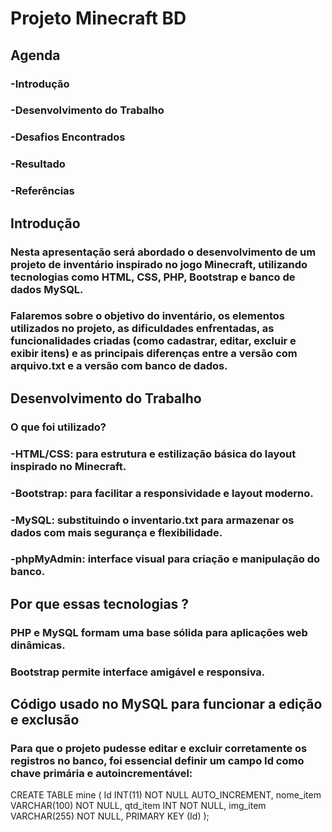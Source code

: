 # Projeto Minecraft BD

## Agenda
### -Introdução
### -Desenvolvimento do Trabalho
### -Desafios Encontrados
### -Resultado
### -Referências

## Introdução
### Nesta apresentação será abordado o desenvolvimento de um projeto de inventário inspirado no jogo Minecraft, utilizando tecnologias como HTML, CSS, PHP, Bootstrap e banco de dados MySQL.
### Falaremos sobre o objetivo do inventário, os elementos utilizados no projeto, as dificuldades enfrentadas, as funcionalidades criadas (como cadastrar, editar, excluir e exibir itens) e as principais diferenças entre a versão com arquivo.txt e a versão com banco de dados.

## Desenvolvimento do Trabalho
### O que foi utilizado?

### -HTML/CSS: para estrutura e estilização básica do layout inspirado no Minecraft.
### -Bootstrap: para facilitar a responsividade e layout moderno.
### -MySQL: substituindo o inventario.txt para armazenar os dados com mais segurança e flexibilidade.
### -phpMyAdmin: interface visual para criação e manipulação do banco.

## Por que essas tecnologias ?

### PHP e MySQL formam uma base sólida para aplicações web dinâmicas.
### Bootstrap permite interface amigável e responsiva.

## Código usado no MySQL para funcionar a edição e exclusão

### Para que o projeto pudesse editar e excluir corretamente os registros no banco, foi essencial definir um campo Id como chave primária e autoincrementável:

CREATE TABLE mine (
  Id INT(11) NOT NULL AUTO_INCREMENT,
  nome_item VARCHAR(100) NOT NULL,
  qtd_item INT NOT NULL,
  img_item VARCHAR(255) NOT NULL,
  PRIMARY KEY (Id)
);






















